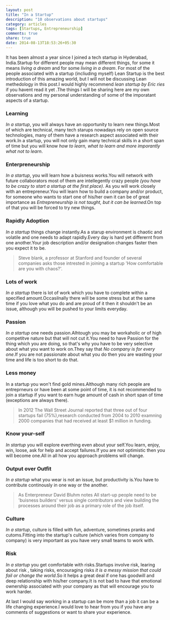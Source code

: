```yaml
---
layout: post
title: "In a Startup"
description: "10 observations about startups"
category: articles
tags: [Startups, Entrepreneurship]
comments: true
share: true
date: 2014-08-13T18:53:26+05:30
---
```


It has been almost  a year since I joined a tech startup in Hyderabad, India.Startup for different people may mean different things, for some it means *living a dream* and for some *living in a dream*. For most of the people associated with a startup (incliuding myself) Lean Startup is the best introduction of this amazing world, but I will not be discussing Lean methedology in this post.I would highly recommend *lean startup by Eric ries* if you havent read it yet .The things I will be sharing here are my own observations and my personal understanding of some of the imporatant aspects of a startup.

### Learning
*In a startup*, you will always have an opportunity to learn new things.Most of which are technical, many tech starups nowadays rely on open source technologies, many of them have a research aspect associated with their work.In a startup, you will not only gain many technical skills in a short span of time but you will know *how to learn, what to learn and more imporantly what not to learn*.

### Enterpreneurship
*In a startup*, you will learn how a buisness works.You will network with future collaborators most of them are intellegently crazy people *(you have to be crazy to start a startup at the first place)*. As you will work closely with an entrepreneur.You will learn how to build a company and/or product, for someone who wants to start one of his/her own it can be of great importance as *Entrepreneurship is not taught, but it can be learned*.On top of that you will be forced to try new things.

### Rapidly Adoption
*In a startup* things change instantly.As a starup environment is chaotic and volatile and one needs to adapt rapidly.Every day is hard yet differernt from one another.Your job description and/or designation changes faster then you expect it to be.

> Steve blank, a professor at Stanford and founder of several companies asks those intrested in joining a startup 'How comfortable are you with chaos?'.

###  Lots of work
*In a startup* there is lot of work which you have to complete within a specified amount.Occasilnally there will be some stress but at the same time if you love what you do and are proud of it then it shouldn't be an issue, although you will be pushed to your limits everyday.

### Passion
*In a startup* one needs passion.Alhtough you may be workaholic or of high competitve nature but that will not cut it.You need to have Passion for the thing which you are doing, so that's why you have to be very selective about what you want to work on.They say that *No company is for every one*.If you are not passionate about what you do then you are wasting your time and life is too short to do that.

### Less money
In a startup you won't find gold mines.Although many rich people are entreprneurs or have been at some point of time, it is not recommended to join a startup if you want to earn huge amount of cash in short span of time (exceptions are always there).

>In 2012 The Wall Street Journal reported that three out of four startups fail (75%),research conducted from 2004 to 2010 examning 2000 companies that had received at least $1 million in funding. 

### Know your-self
*In startup* you will explore everthing even about your self.You learn, enjoy, win, loose, ask for help and accept failures.If you are not optimistic then you will become one.All in all how you approach problems will change.

### Output over Outfit
*In a startup* what you wear is not an issue, but productivity is.You have to contribute continously in one way or the another.

>As Enterpreneur David Bluhm notes All start-up people need to be 'buisness builders' versus single contributors and view building the processes around their job as a primary role of the job itself.

### Culture
*In a startup*, culture is filled with fun, adventure, sometimes pranks and cutoms.Fitting into the startup's culture (which varies from company to company) is very important as you have very small teams to work with.

### Risk
*In a startup* you get comfortable with risks.Startups involve risk, learing about risk , taking risks, encouraging risks *it is a messy mission that could fail or change the world*.So it helps a great deal if one has goodwill and deep relationship with his/her company.It is not bad to have that emotional ownership associated with your company as that will encourage you to work harder.

At last I would say working in a startup can be more than a job it can be a life changing experience.I would love to hear from you if you have any comments of suggestions or want to share your experience.
 

